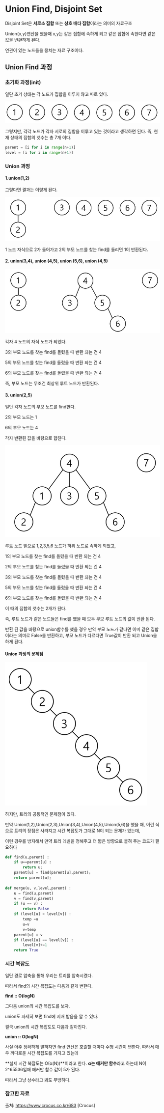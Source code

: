 # Union Find, Disjoint Set

Disjoint Set은 **서로소 집합** 또는 **상호 배타 집합**이라는 의미의 자료구조

Union{x,y}연산을 했을때 x,y는 같은 집합에 속하게 되고 같은 집합에 속한다면 같은 값을 반환하게 된다.



연관이 있는 노드들을 뭉치는 자료 구조이다.



## Union Find 과정

### 초기화 과정(init)

일단 초기 상태는 각 노드가 집합을 이루지 않고 따로 있다.

<img src=".\K-005.png" style="zoom:80%;" />

그렇지만, 각각 노드가 각자 서로의 집합을 이루고 있는 것이라고 생각하면 된다. 즉, 현재 상태의 집합의 갯수는 총 7개 이다.



```python
parent = [i for i in range(n+1)]
level = [i for i in range(n+1)]
```



 ### Union 과정

#### 1.union(1,2)

그렇다면 결과는 이렇게 된다.

<img src=".\K-006.png" style="zoom:80%;" />



1 노드 자식으로 2가 들어가고 2의 부모 노드를 찾는 find를 돌리면 1이 반환된다.

#### 2. union(3,4), union (4,5), union (5,6), union (4,5)

<img src=".\K-007.png" style="zoom:80%;" />

각자 4 노드의 자식 노드가 되었다.



3의 부모 노드를 찾는 find를 돌렸을 때 반환 되는 건 4

5의 부모 노드를 찾는 find를 돌렸을 때 반환 되는 건 4

6의 부모 노드를 찾는 find를 돌렸을 때 반환 되는 건 4



즉, 부모 노드는 무조건 최상위 루트 노드가 반환된다.



#### 3. union(2,5)

일단 각자 노드의 부모 노드를 find한다.



2의 부모 노드는 1

6의 부모 노드는 4



각자 반환된 값을 바탕으로 합친다.

<img src=".\K-008.png" style="zoom:80%;" />



루트 노드 밑으로 1,2,3,5,6 노드가 하위 노드로 속하게 되었고,



1의 부모 노드를 찾는 find를 돌렸을 때 반환 되는 건 4

2의 부모 노드를 찾는 find를 돌렸을 때 반환 되는 건 4

3의 부모 노드를 찾는 find를 돌렸을 때 반환 되는 건 4

5의 부모 노드를 찾는 find를 돌렸을 때 반환 되는 건 4

6의 부모 노드를 찾는 find를 돌렸을 때 반환 되는 건 4

이 때의 집합의 갯수는 2개가 된다.



즉, 루트 노드가 같은 노드들은 find를 했을 때 모두 부모 루트 노드의 값이 반환 된다.


반환 된 값을 바탕으로 union함수를 했을 경우 만약 부모 노드가 같다면 이미 같은 집합이라는 의미로 False를 반환하고, 부모 노드가 다르다면 True값이 반환 되고 Union을 하게 된다.



#### Union 과정의 문제점

<img src=".\K-009.png" style="zoom:80%;" />

하지만, 트리의 공통적인 문제점이 있다.

만약 Union(1,2),Union(2,3),Union(3,4),Union(4,5),Union(5,6)을 했을 때, 이런 식으로 트리의 장점은 사라지고 시간 복잡도가 그대로 N이 되는 문제가 있는데,

이런 경우를 방지해서 만약 트리 레벨을 정해주고 더 짧은 방향으로 붙혀 주는 코드가 필요하다



```python
def find(u,parent) :
    if u==parent[u] :
        return u;
    parent[u] = find(parent[u],parent);
    return parent[u];

def merge(u, v,level,parent) :
    u = find(u,parent)
    v = find(v,parent)
    if (u == v) :
        return False
    if (level[u] > level[v]) :
        temp =u
        u=v
        v=temp
    parent[u] = v
    if (level[u] == level[v]) :
        level[v]+=1
    return True
```



### 시간 복잡도

일단 경로 압축을 통해 우리는 트리를 압축시켰다.

따라서 find의 시간 복잡도는 다음과 같게 변한다.

**find :: O(logN)**

그다음 union의 시간 복잡도를 보자.

union도 자세히 보면 find에 지배 받음을 알 수 있다.

결국 union의 시간 복잡도도 다음과 같아진다.

**union :: O(logN)**

사실 아주 정확하게 말하자면 find 연산은 호출할 때마다 수행 시간이 변한다. 따라서 매우 까다로운 시간 복잡도를 가지고 있는데

**실제 시간 복잡도는 O(α(N))**이라고 한다. **α는 애커만 함수**라고 하는데 N이 2^65536일때 애커만 함수 값이 5가 된다.

따라서 그냥 상수라고 봐도 무방하다.



### 참고한 자료



출처: https://www.crocus.co.kr/683 [Crocus]